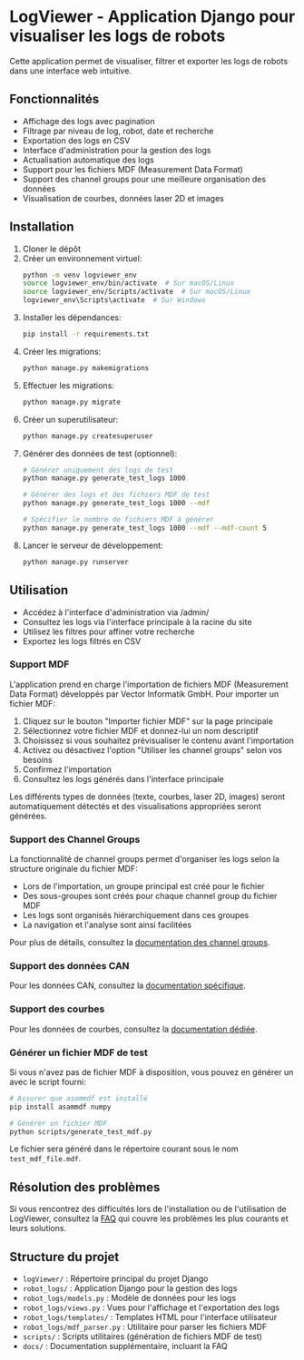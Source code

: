 # LogViewer - Application Django pour visualiser les logs de robots

Cette application permet de visualiser, filtrer et exporter les logs de robots dans une interface web intuitive.

## Fonctionnalités

- Affichage des logs avec pagination
- Filtrage par niveau de log, robot, date et recherche
- Exportation des logs en CSV
- Interface d'administration pour la gestion des logs
- Actualisation automatique des logs
- Support pour les fichiers MDF (Measurement Data Format)
- Support des channel groups pour une meilleure organisation des données
- Visualisation de courbes, données laser 2D et images

## Installation

1. Cloner le dépôt
2. Créer un environnement virtuel:
   ```bash
   python -m venv logviewer_env
   source logviewer_env/bin/activate  # Sur macOS/Linux
   source logviewer_env/Scripts/activate  # Sur macOS/Linux
   logviewer_env\Scripts\activate  # Sur Windows
   ```
3. Installer les dépendances:
   ```bash
   pip install -r requirements.txt
   ```
4. Créer les migrations:
   ```bash
   python manage.py makemigrations
   ```
5. Effectuer les migrations:
   ```bash
   python manage.py migrate
   ```
6. Créer un superutilisateur:
   ```bash
   python manage.py createsuperuser
   ```
7. Générer des données de test (optionnel):
   ```bash
   # Générer uniquement des logs de test
   python manage.py generate_test_logs 1000
   
   # Générer des logs et des fichiers MDF de test
   python manage.py generate_test_logs 1000 --mdf
   
   # Spécifier le nombre de fichiers MDF à générer
   python manage.py generate_test_logs 1000 --mdf --mdf-count 5
   ```
8. Lancer le serveur de développement:
   ```bash
   python manage.py runserver
   ```

## Utilisation

- Accédez à l'interface d'administration via /admin/
- Consultez les logs via l'interface principale à la racine du site
- Utilisez les filtres pour affiner votre recherche
- Exportez les logs filtrés en CSV

### Support MDF

L'application prend en charge l'importation de fichiers MDF (Measurement Data Format) développés par Vector Informatik GmbH. Pour importer un fichier MDF:

1. Cliquez sur le bouton "Importer fichier MDF" sur la page principale
2. Sélectionnez votre fichier MDF et donnez-lui un nom descriptif
3. Choisissez si vous souhaitez prévisualiser le contenu avant l'importation
4. Activez ou désactivez l'option "Utiliser les channel groups" selon vos besoins
5. Confirmez l'importation
6. Consultez les logs générés dans l'interface principale

Les différents types de données (texte, courbes, laser 2D, images) seront automatiquement détectés et des visualisations appropriées seront générées.

### Support des Channel Groups

La fonctionnalité de channel groups permet d'organiser les logs selon la structure originale du fichier MDF:

- Lors de l'importation, un groupe principal est créé pour le fichier
- Des sous-groupes sont créés pour chaque channel group du fichier MDF
- Les logs sont organisés hiérarchiquement dans ces groupes
- La navigation et l'analyse sont ainsi facilitées

Pour plus de détails, consultez la [documentation des channel groups](README_CHANNEL_GROUPS.md).

### Support des données CAN

Pour les données CAN, consultez la [documentation spécifique](README_CAN_DBC.md).

### Support des courbes

Pour les données de courbes, consultez la [documentation dédiée](README_CURVES.md).

### Générer un fichier MDF de test

Si vous n'avez pas de fichier MDF à disposition, vous pouvez en générer un avec le script fourni:

```bash
# Assurer que asammdf est installé
pip install asammdf numpy

# Générer un fichier MDF
python scripts/generate_test_mdf.py
```

Le fichier sera généré dans le répertoire courant sous le nom `test_mdf_file.mdf`.

## Résolution des problèmes

Si vous rencontrez des difficultés lors de l'installation ou de l'utilisation de LogViewer, consultez la [FAQ](docs/FAQ.md) qui couvre les problèmes les plus courants et leurs solutions.

## Structure du projet

- `logViewer/` : Répertoire principal du projet Django
- `robot_logs/` : Application Django pour la gestion des logs
- `robot_logs/models.py` : Modèle de données pour les logs
- `robot_logs/views.py` : Vues pour l'affichage et l'exportation des logs
- `robot_logs/templates/` : Templates HTML pour l'interface utilisateur
- `robot_logs/mdf_parser.py` : Utilitaire pour parser les fichiers MDF
- `scripts/` : Scripts utilitaires (génération de fichiers MDF de test)
- `docs/` : Documentation supplémentaire, incluant la FAQ
